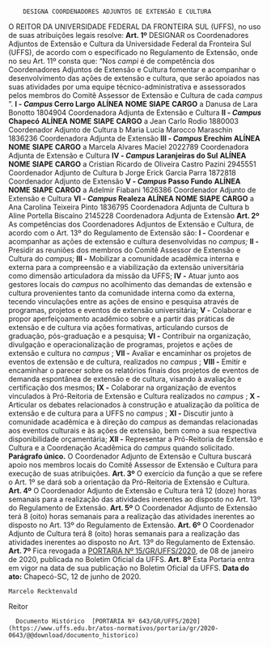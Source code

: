         DESIGNA COORDENADORES ADJUNTOS DE EXTENSÃO E CULTURA  

 O REITOR DA UNIVERSIDADE FEDERAL DA FRONTEIRA SUL (UFFS), no uso de suas atribuições legais resolve:   **Art. 1º**  DESIGNAR os Coordenadores Adjuntos de Extensão e Cultura da Universidade Federal da Fronteira Sul (UFFS), de acordo com o especificado no Regulamento de Extensão, onde no seu Art. 11º consta que: “Nos *campi*  é de competência dos Coordenadores Adjuntos de Extensão e Cultura fomentar e acompanhar o desenvolvimento das ações de extensão e cultura, que serão apoiados nas suas atividades por uma equipe técnico-administrativa e assessorados pelos membros do Comitê Assessor de Extensão e Cultura de cada *campus* ”. **I - *Campus*  Cerro Largo**     **ALÍNEA**   **NOME**   **SIAPE**   **CARGO**     a   Danusa de Lara Bonotto   1804904   Coordenadora Adjunta de Extensão e Cultura       **II - *Campus*  Chapecó**     **ALÍNEA**   **NOME**   **SIAPE**   **CARGO**     a   Jean Carlo Rodio   1880003   Coordenador Adjunto de Cultura     b   Maria Lucia Marocco Maraschin   1836236   Coordenadora Adjunta de Extensão       **III - *Campus*  Erechim**     **ALÍNEA**   **NOME**   **SIAPE**   **CARGO**     a   Marcela Alvares Maciel   2022789   Coordenadora Adjunta de Extensão e Cultura       **IV - *Campus*  Laranjeiras do Sul**     **ALÍNEA**   **NOME**   **SIAPE**   **CARGO**     a   Cristian Ricardo de Oliveira Castro Pazini   2945551   Coordenador Adjunto de Cultura     b   Jorge Erick Garcia Parra   1872818   Coordenador Adjunto de Extensão       **V - *Campus*  Passo Fundo**     **ALÍNEA**   **NOME**   **SIAPE**   **CARGO**     a   Adelmir Fiabani   1626386   Coordenador Adjunto de Extensão e Cultura       **VI - *Campus*  Realeza**     **ALÍNEA**   **NOME**   **SIAPE**   **CARGO**     a   Ana Carolina Teixeira Pinto   1836795   Coordenadora Adjunta de Cultura     b   Aline Portella Biscaíno   2145228   Coordenadora Adjunta de Extensão       **Art. 2º**  As competências dos Coordenadores Adjuntos de Extensão e Cultura, de acordo com o Art. 13º do Regulamento de Extensão são: **I -**  Coordenar e acompanhar as ações de extensão e cultura desenvolvidas no *campus;* **II -**  Presidir as reuniões dos membros do Comitê Assessor de Extensão e Cultura do *campus;* **III -**  Mobilizar a comunidade acadêmica interna e externa para a compreensão e a viabilização da extensão universitária como dimensão articuladora da missão da UFFS; **IV -**  Atuar junto aos gestores locais do *campus*  no acolhimento das demandas de extensão e cultura provenientes tanto da comunidade interna como da externa, tecendo vinculações entre as ações de ensino e pesquisa através de programas, projetos e eventos de extensão universitária; **V -**  Colaborar e propor aperfeiçoamento acadêmico sobre e a partir das práticas de extensão e de cultura via ações formativas, articulando cursos de graduação, pós-graduação e a pesquisa; **VI -**  Contribuir na organização, divulgação e operacionalização de programas, projetos e ações de extensão e cultura no *campus* ; **VII -**  Avaliar e encaminhar os projetos de eventos de extensão e de cultura, realizados no *campus* ; **VIII -**  Emitir e encaminhar o parecer sobre os relatórios finais dos projetos de eventos de demanda espontânea de extensão e de cultura, visando à avaliação e certificação dos mesmos; **IX -**  Colaborar na organização de eventos vinculados à Pró-Reitoria de Extensão e Cultura realizados no *campus* ; **X -**  Articular os debates relacionados à construção e atualização da política de extensão e de cultura para a UFFS no *campus* ; **XI -**  Discutir junto à comunidade acadêmica e à direção do *campus*  as demandas relacionadas aos eventos culturais e às ações de extensão, bem como a sua respectiva disponibilidade orçamentária; **XII -**  Representar a Pró-Reitoria de Extensão e Cultura e a Coordenação Acadêmica do *campus*  quando solicitado. **Parágrafo único.**  O Coordenador Adjunto de Extensão e Cultura buscará apoio nos membros locais do Comitê Assessor de Extensão e Cultura para execução de suas atribuições.   **Art. 3º**  O exercício da função a que se refere o Art. 1º se dará sob a orientação da Pró-Reitoria de Extensão e Cultura.   **Art. 4º**  O Coordenador Adjunto de Extensão e Cultura terá 12 (doze) horas semanais para a realização das atividades inerentes ao disposto no Art. 13º do Regulamento de Extensão.   **Art. 5º**  O Coordenador Adjunto de Extensão terá 8 (oito) horas semanais para a realização das atividades inerentes ao disposto no Art. 13º do Regulamento de Extensão.   **Art. 6º**  O Coordenador Adjunto de Cultura terá 8 (oito) horas semanais para a realização das atividades inerentes ao disposto no Art. 13º do Regulamento de Extensão.   **Art. 7º**  Fica revogada a [PORTARIA Nº 15/GR/UFFS/2020](https://www.uffs.edu.br/atos-normativos/portaria/gr/2020-0015), de 08 de janeiro de 2020, publicada no Boletim Oficial da UFFS.   **Art. 8º**  Esta Portaria entra em vigor na data de sua publicação no Boletim Oficial da UFFS.        **Data do ato:** Chapecó-SC, 12 de junho de 2020.   
 

    Marcelo Recktenvald   
 Reitor 

      Documento Histórico  [PORTARIA Nº 643/GR/UFFS/2020](https://www.uffs.edu.br/atos-normativos/portaria/gr/2020-0643/@@download/documento_historico)     
      
